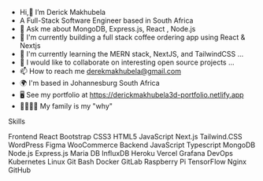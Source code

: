 -  Hi,👋 I’m Derick Makhubela
- A Full-Stack Software Engineer based in South Africa
- 👀  Ask me about  MongoDB, Express.js, React , Node.js
- 🚀  I'm currently building a full stack coffee ordering app using React & Nextjs
- 🧠  I'm currently learning the MERN stack, NextJS, and TailwindCSS ...
- 💞️  I would like to collaborate on interesting open source projects ...
- 📫  How to reach me derekmakhubela@gmail.com
- 🌍  I'm based in Johannesburg South Africa
- 🖥️  See my portfolio at https://derickmakhubela3d-portfolio.netlify.app
- 👨‍👩‍👦‍👦 My family is my "why"

Skills

Frontend
React Bootstrap CSS3 HTML5 JavaScript Next.js Tailwind.CSS WordPress Figma WooCommerce
Backend
JavaScript Typescript MongoDB Node.js Express.js Maria DB InfluxDB Heroku Vercel Grafana
DevOps
Kubernetes Linux Git Bash Docker GitLab Raspberry Pi TensorFlow Nginx GitHub

